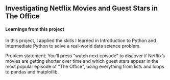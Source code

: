 ## Investigating Netflix Movies and Guest Stars in The Office

#### Learnings from this project
In this project, I applied the skills I learned in Introduction to Python and Intermediate Python to solve a real-world data science problem. 

Problem statement: 
You’ll press “watch next episode” to discover if Netflix’s movies are getting shorter over time and which guest stars appear in the most popular episode of "The Office", using everything from lists and loops to pandas and matplotlib.
